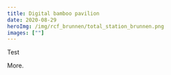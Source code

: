 ```yaml
---
title: Digital bamboo pavilion
date: 2020-08-29
heroImg: /img/rcf_brunnen/total_station_brunnen.png
images: [""]
---
```


Test
<!-- excerptEnd -->
More.
